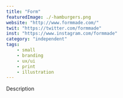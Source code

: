 ```yaml
---
title: "Form"
featuredImage: ./-hamburgers.png
website: "http://www.formmade.com/"
twit: "https://twitter.com/formmade"
inst: "https://www.instagram.com/formmade"
category: "independent"
tags:
    - small
    - branding
    - ux/ui
    - print
    - illustration
---
```


Description

